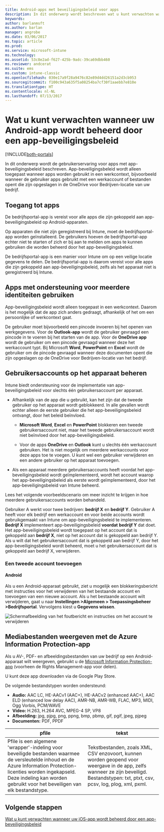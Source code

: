 ```yaml
---
title: Android-apps met beveiligingsbeleid voor apps
description: In dit onderwerp wordt beschreven wat u kunt verwachten wanneer uw app wordt beheerd door een app-beveiligingsbeleid.
keywords: 
author: barlanmsft
ms.author: barlan
manager: angrobe
ms.date: 03/06/2017
ms.topic: article
ms.prod: 
ms.service: microsoft-intune
ms.technology: 
ms.assetid: 53c8e2ad-f627-425b-9adc-39ca69dbb460
ms.reviewer: andcerat
ms.suite: ems
ms.custom: intune-classic
ms.openlocfilehash: 030e17a9f28a9476c82e89d4dd26151a2d3cb953
ms.sourcegitcommit: f100c943a635f5a08254ba7cf30f1aaebb7e810e
ms.translationtype: HT
ms.contentlocale: nl-NL
ms.lasthandoff: 07/13/2017
---
```

# <a name="what-to-expect-when-your-android-app-is-managed-by-app-protection-policies"></a>Wat u kunt verwachten wanneer uw Android-app wordt beheerd door een app-beveiligingsbeleid

[!INCLUDE[both-portals](./includes/note-for-both-portals.md)]

In dit onderwerp wordt de gebruikerservaring voor apps met app-beveiligingsbeleid beschreven. App-beveiligingsbeleid wordt alleen toegepast wanneer apps worden gebruikt in een werkcontext, bijvoorbeeld wanneer de gebruiker apps gebruikt met een werkaccount of bestanden opent die zijn opgeslagen in de OneDrive voor Bedrijven-locatie van uw bedrijf.
##  <a name="access-apps"></a>Toegang tot apps

De bedrijfsportal-app is vereist voor alle apps die zijn gekoppeld aan app-beveiligingsbeleid op Android-apparaten.

Op apparaten die niet zijn geregistreerd bij Intune, moet de bedrijfsportal-app worden geïnstalleerd. De gebruikers hoeven de bedrijfsportal-app echter niet te starten of zich er bij aan te melden om apps te kunnen gebruiken die worden beheerd door het app-beveiligingsbeleid.

De bedrijfsportal-app is een manier voor Intune om op een veilige locatie gegevens te delen. De bedrijfsportal-app is daarom vereist voor alle apps die zijn gekoppeld aan app-beveiligingsbeleid, zelfs als het apparaat niet is geregistreerd bij Intune.


##  <a name="use-apps-with-multi-identity-support"></a>Apps met ondersteuning voor meerdere identiteiten gebruiken

App-beveiligingsbeleid wordt alleen toegepast in een werkcontext. Daarom is het mogelijk dat de app zich anders gedraagt, afhankelijk of het om een persoonlijke of werkcontext gaat.

De gebruiker moet bijvoorbeeld een pincode invoeren bij het openen van werkgegevens. Voor de **Outlook-app** wordt de gebruiker gevraagd een pincode in te voeren bij het starten van de app. Voor de **OneDrive app** wordt de gebruiker om een pincode gevraagd wanneer deze het werkaccount typt. Bij Microsoft **Word**, **PowerPoint** en **Excel** wordt de gebruiker om de pincode gevraagd wanneer deze documenten opent die zijn opgeslagen op de OneDrive voor Bedrijven-locatie van het bedrijf.

##  <a name="manage-user-accounts-on-the-device"></a>Gebruikersaccounts op het apparaat beheren

Intune biedt ondersteuning voor de implementatie van app-beveiligingsbeleid voor slechts één gebruikersaccount per apparaat.

* Afhankelijk van de app die u gebruikt, kan het zijn dat de tweede gebruiker op het apparaat wordt geblokkeerd. In alle gevallen wordt echter alleen de eerste gebruiker die het app-beveiligingsbeleid ontvangt, door het beleid beïnvloed.

  * **Microsoft Word**, **Excel** en **PowerPoint** blokkeren een tweede gebruikersaccount niet, maar het tweede gebruikersaccount wordt niet beïnvloed door het app-beveiligingsbeleid.

  * Voor de apps **OneDrive** en **Outlook** kunt u slechts één werkaccount gebruiken.  Het is niet mogelijk om meerdere werkaccounts voor deze apps toe te voegen.  U kunt wel een gebruiker verwijderen en een andere gebruiker op het apparaat toevoegen.


* Als een apparaat meerdere gebruikersaccounts heeft voordat het app-beveiligingsbeleid wordt geïmplementeerd, wordt het account waarop het app-beveiligingsbeleid als eerste wordt geïmplementeerd, door het app-beveiligingsbeleid van Intune beheerd.


Lees het volgende voorbeeldscenario om meer inzicht te krijgen in hoe meerdere gebruikersaccounts worden behandeld.

Gebruiker A werkt voor twee bedrijven: **bedrijf X** en **bedrijf Y**. Gebruiker A heeft voor elk bedrijf een werkaccount en voor beide accounts wordt gebruikgemaakt van Intune om app-beveiligingsbeleid te implementeren. **Bedrijf X** implementeert app-beveiligingsbeleid **voordat** **bedrijf Y** dat doet. Het app-beveiligingsbeleid wordt toegepast op het account dat is gekoppeld aan **bedrijf X**, niet op het account dat is gekoppeld aan bedrijf Y. Als u wilt dat het gebruikersaccount dat is gekoppeld aan bedrijf Y, door het app-beveiligingsbeleid wordt beheerd, moet u het gebruikersaccount dat is gekoppeld aan bedrijf X, verwijderen.
### <a name="add-a-second-account"></a>Een tweede account toevoegen
####  <a name="android"></a>Android
Als u een Android-apparaat gebruikt, ziet u mogelijk een blokkeringsbericht met instructies voor het verwijderen van het bestaande account en toevoegen van een nieuwe account.  Als u het bestaande account wilt verwijderen, gaat u naar **Instellingen &gt;Algemeen &gt; Toepassingsbeheer &gt;Bedrijfsportal**. Vervolgens kiest u **Gegevens wissen**.

![Schermafbeelding van het foutbericht en instructies om het account te verwijderen](./media/Android_SwitchUser.png)

##  <a name="view-media-files-with-the-azure-information-protection-app"></a>Mediabestanden weergeven met de Azure Information Protection-app
Als u AV-, PDF- en afbeeldingsbestanden van uw bedrijf op een Android-apparaat wilt weergeven, gebruikt u de [Microsoft Information Protection-app](https://play.google.com/store/apps/details?id=com.microsoft.ipviewer) (voorheen de Rights Management-app voor delen).

U kunt deze app downloaden via de Google Play Store.  

De volgende bestandstypen worden ondersteund:

* **Audio:** AAC LC, HE-AACv1 (AAC+), HE-AACv2 (enhanced AAC+), AAC ELD (enhanced low delay AAC), AMR-NB, AMR-WB, FLAC, MP3, MIDI, Ogg Vorbis, PCM/WAVE
* **Video:** H.263, H.264 AVC, MPEG-4 SP, VP8
* **Afbeelding:** jpg, pjpg, png, ppng, bmp, pbmp, gif, pgif, jpeg, pjpeg
* **Documenten:** PDF, PPDF


|**pfile**|**tekst**|
|----|----|
|Pfile is een algemene 'wrapper'-indeling voor beveiligde bestanden waarmee de versleutelde inhoud en de Azure Information Protection-licenties worden ingekapseld. Deze indeling kan worden gebruikt voor het beveiligen van elk bestandstype.|Tekstbestanden, zoals XML, CSV enzovoort, kunnen worden geopend voor weergave in de app, zelfs wanneer ze zijn beveiligd. Bestandstypen: txt, ptxt, csv, pcsv, log, plog, xml, pxml.|

## <a name="next-steps"></a>Volgende stappen
[Wat u kunt verwachten wanneer uw iOS-app wordt beheerd door een app-beveiligingsbeleid](end-user-mam-apps-ios.md)
